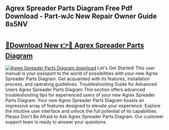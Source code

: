 ## Agrex Spreader Parts Diagram Free Pdf Download - Part-wJc New Repair Owner Guide 8s5NV

# <h2><a href="http://dft1bcr.blite.top/?on=Agrex+Spreader+Parts+Diagram">🔗Download New 👉🔴 Agrex Spreader Parts Diagram</a></h2>

[![Agrex Spreader Parts Diagram download](https://i.imgur.com/lujVjoI.png)](http://dft1bcr.blite.top/?on=Agrex+Spreader+Parts+Diagram)
Let's Get Started! This user manual is your passport to the world of possibilities with your new Agrex Spreader Parts Diagram. Get acquainted with its features, installation process, and operating guidelines. Troubleshooting Guide for Advanced Users Agrex Spreader Parts Diagram This section offers advanced troubleshooting tips for experienced users of your new Agrex Spreader Parts Diagram. Your new Agrex Spreader Parts Diagram boasts an impressive array of features designed to elevate your experience. Explore the intuitive user interface and unlock the full potential of its capabilities. Please Don't Be Afraid to Ask Agrex Spreader Parts Diagram. Our customer support team is ready to answer your questions.
